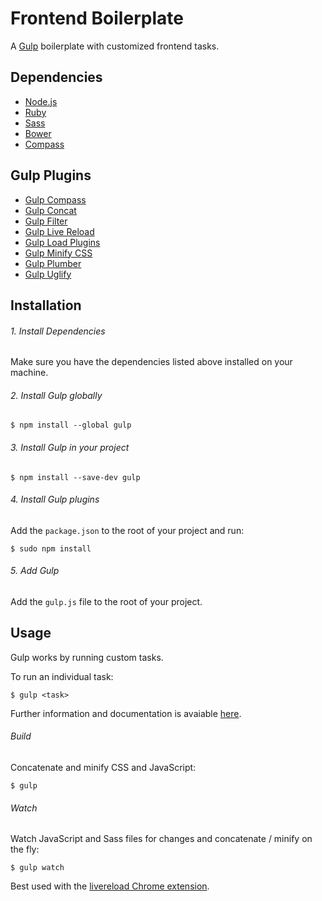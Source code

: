 # Frontend Boilerplate

A [Gulp](http://gulpjs.com/) boilerplate with customized frontend tasks.

## Dependencies

- [Node.js](https://nodejs.org/)
- [Ruby](https://www.ruby-lang.org/en/)
- [Sass](http://sass-lang.com/)
- [Bower](http://bower.io/)
- [Compass](http://compass-style.org/)

## Gulp Plugins

- [Gulp Compass](https://www.npmjs.com/package/gulp-compass)
- [Gulp Concat](https://www.npmjs.com/package/gulp-concat)
- [Gulp Filter](https://www.npmjs.com/package/gulp-filter)
- [Gulp Live Reload](https://www.npmjs.com/package/gulp-livereload)
- [Gulp Load Plugins](https://www.npmjs.com/package/gulp-load-plugins)
- [Gulp Minify CSS](https://www.npmjs.com/package/gulp-minify-css)
- [Gulp Plumber](https://www.npmjs.com/package/gulp-plumber)
- [Gulp Uglify](https://www.npmjs.com/package/gulp-uglify)

## Installation

###### 1. Install Dependencies

Make sure you have the dependencies listed above installed on your machine.

###### 2. Install Gulp globally

```
$ npm install --global gulp
```

###### 3. Install Gulp in your project

```
$ npm install --save-dev gulp
```

###### 4. Install Gulp plugins

Add the `package.json` to the root of your project and run:

```
$ sudo npm install
```

###### 5. Add Gulp 

Add the `gulp.js` file to the root of your project.

## Usage

Gulp works by running custom tasks.

To run an individual task:

```
$ gulp <task>
```

Further information and documentation is avaiable [here](https://github.com/gulpjs/gulp/blob/master/docs/README.md).

###### Build

Concatenate and minify CSS and JavaScript:

```
$ gulp
```

###### Watch

Watch JavaScript and Sass files for changes and concatenate / minify on the fly:

```
$ gulp watch
```

Best used with the [livereload Chrome extension](https://chrome.google.com/webstore/detail/livereload/jnihajbhpnppcggbcgedagnkighmdlei).
